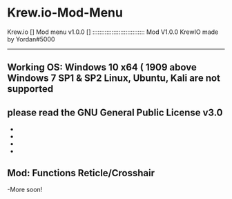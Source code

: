 # Krew.io-Mod-Menu
Krew.io [] Mod menu v1.0.0 []
::::::::::::::::::::::::::::::
Mod V1.0.0 KrewIO made by Yordan#5000 

--------------------------------------
Working OS: 
Windows 10 x64 ( 1909 above
Windows 7 SP1 & SP2
Linux, Ubuntu, Kali are not supported
--------------------------------------
please read the GNU General Public License v3.0 
-
-
-
-
-
Mod: Functions
Reticle/Crosshair
-
-More soon!
     
     
